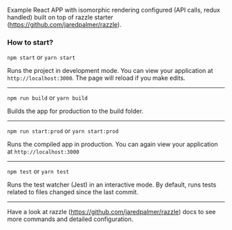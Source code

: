 Example React APP with isomorphic rendering configured (API calls, redux handled) built on top of razzle starter (https://github.com/jaredpalmer/razzle).

### How to start?
`npm start` or `yarn start`

Runs the project in development mode. You can view your application at `http://localhost:3000`. The page will reload if you make edits.

---

`npm run build` or `yarn build`

Builds the app for production to the build folder.

---

`npm run start:prod` or `yarn start:prod`

Runs the compiled app in production. You can again view your application at `http://localhost:3000`

---

`npm test` or `yarn test`

Runs the test watcher (Jest) in an interactive mode. By default, runs tests related to files changed since the last commit.

---

Have a look at razzle (https://github.com/jaredpalmer/razzle) docs to see more commands and detailed configuration. 